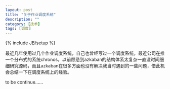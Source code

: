 ```yaml
---
layout: post
title: "关于作业调度系统"
description: ""
category: [技术]
tags: [调度]
---
```

{% include JB/setup %}


最近几年使用过几个作业调度系统，自己也曾经写过一个调度系统，最近公司在推一个分布式的系统chronos，以前顾忌到azkaban的结构体系太复杂一直没时间细细研究源码，而且azkaban在很多方面也没有解决我当时遇到的一些问题，借此机会总结一下在调度系统上的经验。

to be continue……
